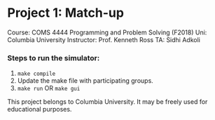 # Project 1: Match-up
Course: COMS 4444 Programming and Problem Solving (F2018)
Uni: Columbia University
Instructor: Prof. Kenneth Ross
TA: Sidhi Adkoli

### Steps to run the simulator:
1. `make compile`
2. Update the make file with participating groups.
3. `make run` OR `make gui`


This project belongs to Columbia University. It may be freely used for educational purposes.

